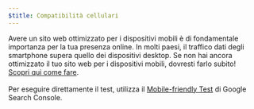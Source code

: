 ```yaml
---
$title: Compatibilità cellulari
---
```


Avere un sito web ottimizzato per i dispositivi mobili è di fondamentale importanza per la tua presenza online. In molti paesi, il traffico dati degli smartphone supera quello dei dispositivi desktop. Se non hai ancora ottimizzato il tuo sito web per i dispositivi mobili, dovresti farlo subito! [Scopri qui come fare](https://support.google.com/webmasters/answer/6352293?hl=it#blocked-resources).<br><br> Per eseguire direttamente il test, utilizza il [Mobile-friendly Test](https://search.google.com/test/mobile-friendly?hl=it) di Google Search Console.
